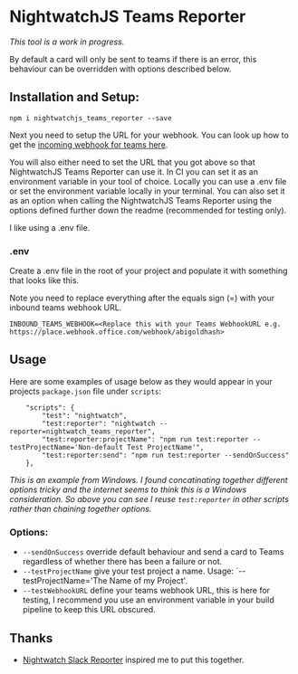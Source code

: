 # NightwatchJS Teams Reporter

_This tool is a work in progress._

By default a card will only be sent to teams if there is an error, this behaviour can be overridden with options described below.

## Installation and Setup:

`npm i nightwatchjs_teams_reporter --save`

Next you need to setup the URL for your webhook. You can look up how to get the [incoming webhook for teams here](https://learn.microsoft.com/en-us/microsoftteams/platform/webhooks-and-connectors/how-to/add-incoming-webhook?tabs=dotnet).

You will also either need to set the URL that you got above so that NightwatchJS Teams Reporter can use it. In CI you can set it as an environment variable in your tool of choice. Locally you can use a .env file or set the environment variable locally in your terminal. You can also set it as an option when calling the NightwatchJS Teams Reporter using the options defined further down the readme (recommended for testing only).

I like using a .env file.

### .env

Create a .env file in the root of your project and populate it with something that looks like this.

Note you need to replace everything after the equals sign (=) with your inbound teams webhook URL.

`INBOUND_TEAMS_WEBHOOK=<Replace this with your Teams WebhookURL e.g. https://place.webhook.office.com/webhook/abigoldhash>`

## Usage

Here are some examples of usage below as they would appear in your projects `package.json` file under `scripts`:

```
	"scripts": {
		"test": "nightwatch",
		"test:reporter": "nightwatch --reporter=nightwatch_teams_reporter",
		"test:reporter:projectName": "npm run test:reporter --testProjectName='Non-default Test ProjectName'",
		"test:reporter:send": "npm run test:reporter --sendOnSuccess"
	},
```

_This is an example from Windows. I found concatinating together different options tricky and the internet seems to think this is a Windows consideration. So above you can see I reuse `test:reporter` in other scripts rather than chaining together options._

### Options:

- `--sendOnSuccess` override default behaviour and send a card to Teams regardless of whether there has been a failure or not.
- `--testProjectName` give your test project a name. Usage: `--testProjectName='The Name of my Project'.
- `--testWebhookURL` define your teams webhook URL, this is here for testing, I recommend you use an environment variable in your build pipeline to keep this URL obscured.

## Thanks

- [Nightwatch Slack Reporter](https://github.com/nightwatchjs-community/nightwatch-slack-reporter) inspired me to put this together.

